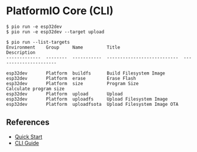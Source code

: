 # PlatformIO Core (CLI)


```
$ pio run -e esp32dev
$ pio run -e esp32dev --target upload

$ pio run --list-targets
Environment    Group     Name         Title                        Description
-------------  --------  -----------  ---------------------------  ----------------------

esp32dev       Platform  buildfs      Build Filesystem Image
esp32dev       Platform  erase        Erase Flash
esp32dev       Platform  size         Program Size                 Calculate program size
esp32dev       Platform  upload       Upload
esp32dev       Platform  uploadfs     Upload Filesystem Image
esp32dev       Platform  uploadfsota  Upload Filesystem Image OTA
```


## References
* [Quick Start](https://docs.platformio.org/en/stable/core/quickstart.html)
* [CLI Guide](https://docs.platformio.org/en/stable/core/userguide/index.html)